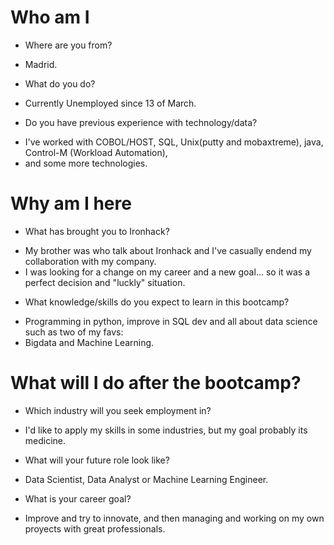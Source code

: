# Who am I

* Where are you from?
- Madrid.
* What do you do?
- Currently Unemployed since 13 of March.
* Do you have previous experience with technology/data?
- I've worked with COBOL/HOST, SQL, Unix(putty and mobaxtreme), java, Control-M (Workload Automation),
- and some more technologies.

# Why am I here

* What has brought you to Ironhack?
- My brother was who talk about Ironhack and I've casually endend my collaboration with my company.
- I was looking for a change on my career and a new goal... so it was a perfect decision and "luckly" situation.
* What knowledge/skills do you expect to learn in this bootcamp?
- Programming in python, improve in SQL dev and all about data science such as two of my favs:
- Bigdata and Machine Learning.

# What will I do after the bootcamp?

* Which industry will you seek employment in?
- I'd like to apply my skills in some industries, but my goal probably its medicine.
* What will your future role look like?
- Data Scientist, Data Analyst or Machine Learning Engineer.
* What is your career goal?
- Improve and try to innovate, and then managing and working on my own proyects with great professionals.

